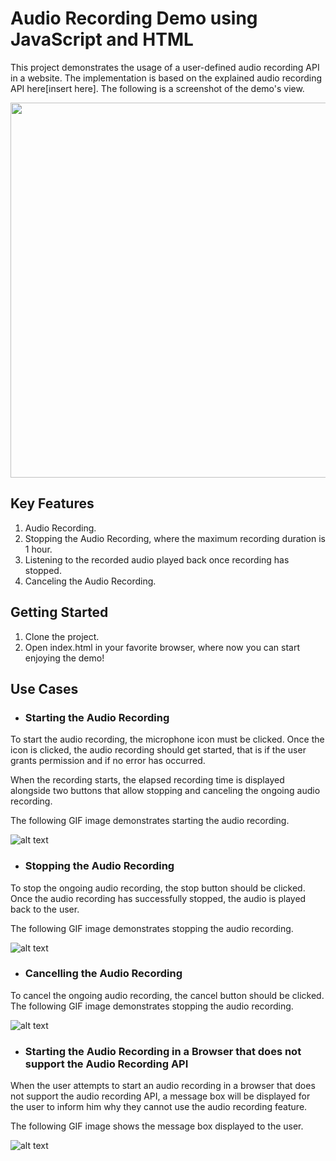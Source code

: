 # Audio Recording Demo using JavaScript and HTML
This project demonstrates the usage of a user-defined audio recording API in a website. The implementation is based on the explained audio recording API here[insert here]. The following is a screenshot of the demo's view.

<img src="https://github.com/ralzohairi/audio-recording-in-js/blob/master/images/main-view.png?raw=true"  width="600">


## Key Features
1. Audio Recording. <br/>
2. Stopping the Audio Recording, where the maximum recording duration is 1 hour. <br/>
3. Listening to the recorded audio played back once recording has stopped. <br/>
4. Canceling the Audio Recording. <br/>

## Getting Started
1. Clone the project. <br/>
2. Open index.html in your favorite browser, where now you can start enjoying the demo! <br/>

## Use Cases
* ### Starting the Audio Recording

To start the audio recording, the microphone icon must be clicked. Once the icon is clicked, the audio recording should get started, that is if the user grants permission and if no error has occurred.

 When the recording starts, the elapsed recording time is displayed alongside two buttons that allow stopping and canceling the ongoing audio recording. 

The following GIF image demonstrates starting the audio recording.<br/>  

![alt text](https://github.com/ralzohairi/audio-recording-in-js/blob/master/images/audio-recording-start.gif?raw=true)

* ### Stopping the Audio Recording

To stop the ongoing audio recording, the stop button should be clicked. Once the audio recording has successfully stopped, the audio is played back to the user.

The following GIF image demonstrates stopping the audio recording.<br/> 

![alt text](https://github.com/ralzohairi/audio-recording-in-js/blob/master/images/stoping-audio-recording.gif?raw=true)

* ### Cancelling the Audio Recording
To cancel the ongoing audio recording, the cancel button should be clicked.
The following GIF image demonstrates stopping the audio recording.<br/> 

![alt text](https://github.com/ralzohairi/audio-recording-in-js/blob/master/images/canceling-audio-recording.gif?raw=true)

* ### Starting the Audio Recording in a Browser that does not support the Audio Recording API
When the user attempts to start an audio recording in a browser that does not support the audio recording API, a message box will be displayed for the user to inform him why they cannot use the audio recording feature.

The following GIF image shows the message box displayed to the user.<br/> 

![alt text](https://github.com/ralzohairi/audio-recording-in-js/blob/master/images/audio-recording-not-supported.gif?raw=true)
